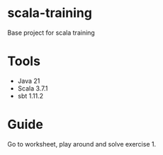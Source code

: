 # scala-training
Base project for scala training

# Tools
 
* Java 21
* Scala 3.7.1
* sbt 1.11.2

# Guide

Go to worksheet, play around and solve exercise 1.